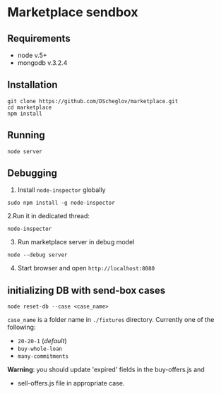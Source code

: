 # Marketplace sendbox

## Requirements
 - node v.5+
 - mongodb v.3.2.4

## Installation
```shell
git clone https://github.com/DScheglov/marketplace.git
cd marketplace
npm install
```

## Running
```shell
node server
```

## Debugging
1. Install `node-inspector` globally
```shell
sudo npm install -g node-inspector
```
2.Run it in dedicated thread:
```shell
node-inspector
```
3. Run marketplace server in debug model
```shell
node --debug server
```
4. Start browser and open `http://localhost:8080`


## initializing DB with send-box cases
```shell
node reset-db --case <case_name>
```

`case_name` is a folder name in `./fixtures` directory. Currently one of the
following:
 - `20-20-1` (*default*)
 - `buy-whole-loan`
 - `many-commitments`

 **Warning**: you should update 'expired' fields in the buy-offers.js and
 * sell-offers.js file in appropriate case.
